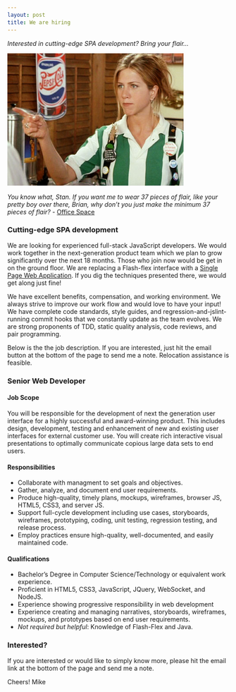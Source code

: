 ```yaml
---
layout: post
title: We are hiring
---
```

*Interested in cutting-edge SPA development? Bring your flair...*

![Bring your flair...](/images/2015-09-17-flair.jpg)

*You know what, Stan. If you want me to wear 37 pieces of flair, like
your pretty boy over there, Brian, why don’t you just make the minimum 37
pieces of flair?* - [Office Space](http://www.methodshop.com/2001/02/office-space-quotes.shtml)

### Cutting-edge SPA development
We are looking for experienced full-stack JavaScript developers.
We would work together in the next-generation product team which we plan to
grow significantly over the next 18 months. Those who join now would be get 
in on the ground floor.  We are replacing a Flash-flex interface with a [Single Page Web Application](http://www.amazon.com/Single-Page-Applications-end---end/dp/1617290750). 
If you dig the techniques presented there, we would get along just fine!

We have excellent benefits, compensation, and working environment. 
We always strive to improve our work flow and would love to have your input!
We have complete code standards, style guides, and regression-and-jslint-running
commit hooks that we constantly update as the team evolves. We are strong proponents 
of TDD, static quality analysis, code reviews, and pair programming.

Below is the the job description.  If you are interested, just hit the email 
button at the bottom of the page to send me a note.  Relocation assistance is
feasible.

### Senior Web Developer

#### Job Scope
You will be responsible for the development of next the generation user
interface for a highly successful and award-winning product.  This includes
design, development, testing and enhancement of new and existing user
interfaces for external customer use. You will create rich interactive visual
presentations to optimally communicate copious large data sets to end users.

#### Responsibilities
- Collaborate with managment to set goals and objectives.
- Gather, analyze, and document end user requirements.
- Produce high-quality, timely plans, mockups, wireframes, browser JS, HTML5, CSS3, and server JS.
- Support full-cycle development including use cases, storyboards,
  wireframes, prototyping, coding, unit testing, regression testing, 
  and release process.
- Employ practices ensure high-quality, well-documented, and easily maintained
  code.

#### Qualifications
- Bachelor’s Degree in Computer Science/Technology or equivalent work experience.
- Proficient in HTML5, CSS3, JavaScript, JQuery, WebSocket, and NodeJS.
- Experience showing progressive responsibility in web development
- Experience creating and managing narratives, storyboards, wireframes, mockups,
  and prototypes based on end user requirements.
- *Not required but helpful*: Knowledge of Flash-Flex and Java.

### Interested?

If you are interested or would like to simply know more, please hit the email
link at the bottom of the page and send me a note.

Cheers! Mike
